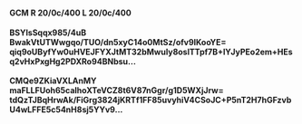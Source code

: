 #### GCM R 20/0c/400 L 20/0c/400
**BSYIsSqqx985/4uB**<br/>**BwakVtUTWwgqo/TUO/dn5xyC14o0MtSz/ofv9lKooYE=**<br/>**qiq9oUByfYw0uHVEJFYXJtMT32bMwuIy8oslTTpf7B+IYJyPEo2em+HEsq2vHxPxgHg2PDXRo94BNbsu...**<br/><br/>
**CMQe9ZKiaVXLAnMY**<br/>**maFLLFUoh65calhoXTeVCZ8t6V87nGgr/g1D5WXjJrw=**<br/>**tdQzTJBqHrwAk/FiGrg3824jKRTf1FF85uvyhiV4CSoJC+P5nT2H7hGFzvbU4wLFFE5c54nH8sj5YYv9...**